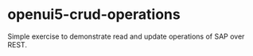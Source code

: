 # openui5-crud-operations
Simple exercise to demonstrate read and update operations of SAP over REST.
